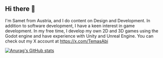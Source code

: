 ## Hi there 👋

I'm Samet from Austria, and I do content on Design and Development. In addition to software development, I have a keen interest in game development. In my free time, I develop my own 2D and 3D games using the Godot engine and have experience with Unity and Unreal Engine.
You can check out my X account at https://x.com/TemasAbi

[![Anurag's GitHub stats](https://github-readme-stats.vercel.app/api?username=samettk)](https://github.com/SametTK/github-readme-stats)
